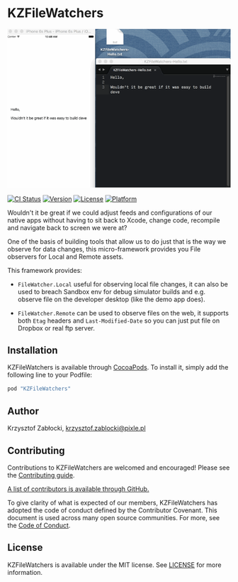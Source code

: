 # KZFileWatchers

![Demo GIF](Images/Demo.gif)


[![CI Status](http://img.shields.io/travis/krzysztofzablocki/KZFileWatchers.svg?style=flat)](https://travis-ci.org/krzysztofzablocki/KZFileWatchers)
[![Version](https://img.shields.io/cocoapods/v/KZFileWatchers.svg?style=flat)](http://cocoapods.org/pods/KZFileWatchers)
[![License](https://img.shields.io/cocoapods/l/KZFileWatchers.svg?style=flat)](http://cocoapods.org/pods/KZFileWatchers)
[![Platform](https://img.shields.io/cocoapods/p/KZFileWatchers.svg?style=flat)](http://cocoapods.org/pods/KZFileWatchers)

Wouldn't it be great if we could adjust feeds and configurations of our native apps without having to sit back to Xcode, change code, recompile and navigate back to screen we were at?

One of the basis of building tools that allow us to do just that is the way we observe for data changes, this micro-framework provides you File observers for Local and Remote assets.

This framework provides:

- `FileWatcher.Local` useful for observing local file changes, it can also be used to breach Sandbox env for debug simulator builds and e.g. observe file on the developer desktop (like the demo app does).

- `FileWatcher.Remote` can be used to observe files on the web, it supports both `Etag` headers and `Last-Modified-Date` so you can just put file on Dropbox or real ftp server. 

## Installation

KZFileWatchers is available through [CocoaPods](http://cocoapods.org). To install
it, simply add the following line to your Podfile:

```ruby
pod "KZFileWatchers"
```

## Author

Krzysztof Zabłocki, krzysztof.zablocki@pixle.pl

## Contributing

Contributions to KZFileWatchers are welcomed and encouraged! Please see the [Contributing guide](https://github.com/krzysztofzablocki/KZFileWatchers/blob/master/CONTRIBUTING.md).

[A list of contributors is available through GitHub.](https://github.com/krzysztofzablocki/KZFileWatchers/graphs/contributors)

To give clarity of what is expected of our members, KZFileWatchers has adopted the code of conduct defined by the Contributor Covenant. This document is used across many open source communities. For more, see the [Code of Conduct](https://github.com/krzysztofzablocki/KZFileWatchers/blob/master/CODE_OF_CONDUCT.md).

## License

KZFileWatchers is available under the MIT license. See [LICENSE](https://github.com/krzysztofzablocki/KZFileWatchers/blob/master/LICENSE.md) for more information.